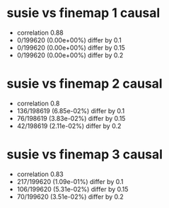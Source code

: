 # susie vs finemap  1 causal

- correlation 0.88
- 0/199620 (0.00e+00%) differ by 0.1
- 0/199620 (0.00e+00%) differ by 0.15
- 0/199620 (0.00e+00%) differ by 0.2


# susie vs finemap  2 causal

- correlation 0.8
- 136/198619 (6.85e-02%) differ by 0.1
- 76/198619 (3.83e-02%) differ by 0.15
- 42/198619 (2.11e-02%) differ by 0.2


# susie vs finemap  3 causal

- correlation 0.83
- 217/199620 (1.09e-01%) differ by 0.1
- 106/199620 (5.31e-02%) differ by 0.15
- 70/199620 (3.51e-02%) differ by 0.2


